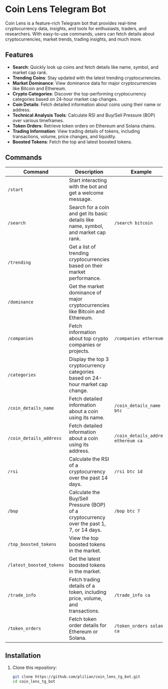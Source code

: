 # Coin Lens Telegram Bot

Coin Lens is a feature-rich Telegram bot that provides real-time cryptocurrency data, insights, and tools for enthusiasts, traders, and researchers. With easy-to-use commands, users can fetch details about cryptocurrencies, market trends, trading insights, and much more.

## Features

- **Search**: Quickly look up coins and fetch details like name, symbol, and market cap rank.
- **Trending Coins**: Stay updated with the latest trending cryptocurrencies.
- **Market Dominance**: View dominance data for major cryptocurrencies like Bitcoin and Ethereum.
- **Crypto Categories**: Discover the top-performing cryptocurrency categories based on 24-hour market cap changes.
- **Coin Details**: Fetch detailed information about coins using their name or address.
- **Technical Analysis Tools**: Calculate RSI and Buy/Sell Pressure (BOP) over various timeframes.
- **Token Orders**: Retrieve token orders on Ethereum and Solana chains.
- **Trading Information**: View trading details of tokens, including transactions, volume, price changes, and liquidity.
- **Boosted Tokens**: Fetch the top and latest boosted tokens.

## Commands

| Command                  | Description                                                                                  | Example                                 |
|--------------------------|----------------------------------------------------------------------------------------------|-----------------------------------------|
| `/start`                 | Start interacting with the bot and get a welcome message.                                   |                                         |
| `/search`                | Search for a coin and get its basic details like name, symbol, and market cap rank.          | `/search bitcoin`                       |
| `/trending`              | Get a list of trending cryptocurrencies based on their market performance.                  |                                         |
| `/dominance`             | Get the market dominance of major cryptocurrencies like Bitcoin and Ethereum.               |                                         |
| `/companies`             | Fetch information about top crypto companies or projects.                                   | `/companies ethereum`                   |
| `/categories`            | Display the top 3 cryptocurrency categories based on 24-hour market cap change.             |                                         |
| `/coin_details_name`     | Fetch detailed information about a coin using its name.                                     | `/coin_details_name btc`                |
| `/coin_details_address`  | Fetch detailed information about a coin using its address.                                  | `/coin_details_address ethereum ca`     |
| `/rsi`                   | Calculate the RSI of a cryptocurrency over the past 14 days.                                | `/rsi btc 1d`                           |
| `/bop`                   | Calculate the Buy/Sell Pressure (BOP) of a cryptocurrency over the past 1, 7, or 14 days.   | `/bop btc 7`                            |
| `/top_boosted_tokens`    | View the top boosted tokens in the market.                                                  |                                         |
| `/latest_boosted_tokens` | Get the latest boosted tokens in the market.                                                |                                         |
| `/trade_info`            | Fetch trading details of a token, including price, volume, and transactions.                | `/trade_info ca`                        |
| `/token_orders`          | Fetch token order details for Ethereum or Solana.                                           | `/token_orders solana ca`               |

## Installation

1. Clone this repository:
   ```bash
   git clone https://github.com/plilian/coin_lens_tg_bot.git
   cd coin_lens_tg_bot
